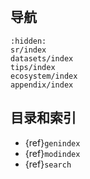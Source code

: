 ```{include} ../README.md 
```

```{todolist}
```

## 导航

```{toctree}
:hidden:
sr/index
datasets/index
tips/index
ecosystem/index
appendix/index
```

## 目录和索引

* {ref}`genindex`
* {ref}`modindex`
* {ref}`search`
